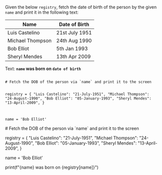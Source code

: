 Given the below `registry`, fetch the date of birth of the person by the given `name` and print it in the following text:

| Name                | Date of Birth      |
| ------------------- | -----------------  |
| Luis Castelino      | 21st July 1951     |
| Michael Thompson    | 24th Aug 1990      |
| Bob Elliot          | 5th  Jan 1993      |
| Sheryl Mendes       | 13th Apr 2009      |


Text: **`name` was born on `date of birth`**

<codeblock language="python" type="exercise" testMode="fixedInput">
<code>
# Fetch the DOB of the person via `name` and print it to the screen

registry = {
  "Luis Castelino": "21-July-1951",
  "Michael Thompson": "24-August-1990",
  "Bob Elliot": "05-January-1993",
  "Sheryl Mendes": "13-April-2009",
}

name = 'Bob Elliot'
</code>

<solution>
# Fetch the DOB of the person via `name` and print it to the screen

registry = {
  "Luis Castelino": "21-July-1951",
  "Michael Thompson": "24-August-1990",
  "Bob Elliot": "05-January-1993",
  "Sheryl Mendes": "13-April-2009",
}

name = 'Bob Elliot'

print(f"{name} was born on {registry[name]}")
</solution>
</codeblock>